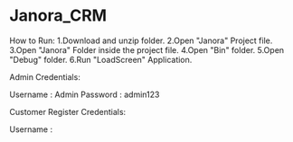 # Janora_CRM

How to Run:
1.Download and unzip folder.
2.Open "Janora" Project file.
3.Open "Janora" Folder inside the project file.
4.Open "Bin" folder.
5.Open "Debug" folder.
6.Run "LoadScreen" Application.


Admin Credentials:

Username :  Admin
Password :  admin123

Customer Register Credentials:

Username :

